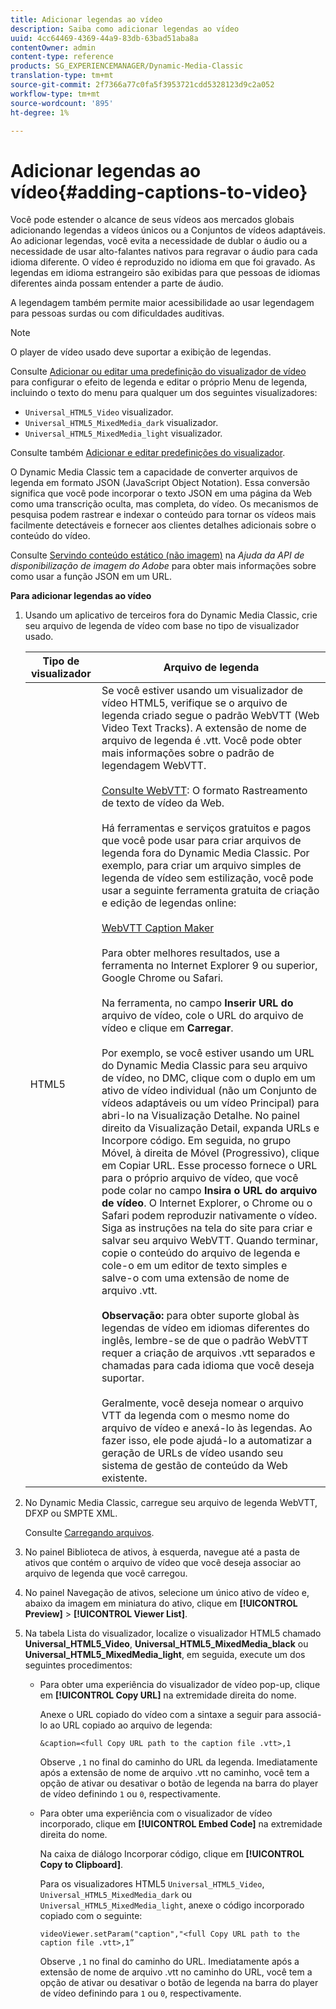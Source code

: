 ```yaml
---
title: Adicionar legendas ao vídeo
description: Saiba como adicionar legendas ao vídeo
uuid: 4cc64469-4369-44a9-83db-63bad51aba8a
contentOwner: admin
content-type: reference
products: SG_EXPERIENCEMANAGER/Dynamic-Media-Classic
translation-type: tm+mt
source-git-commit: 2f7366a77c0fa5f3953721cdd5328123d9c2a052
workflow-type: tm+mt
source-wordcount: '895'
ht-degree: 1%

---
```



# Adicionar legendas ao vídeo{#adding-captions-to-video}

Você pode estender o alcance de seus vídeos aos mercados globais adicionando legendas a vídeos únicos ou a Conjuntos de vídeos adaptáveis. Ao adicionar legendas, você evita a necessidade de dublar o áudio ou a necessidade de usar alto-falantes nativos para regravar o áudio para cada idioma diferente. O vídeo é reproduzido no idioma em que foi gravado. As legendas em idioma estrangeiro são exibidas para que pessoas de idiomas diferentes ainda possam entender a parte de áudio.

A legendagem também permite maior acessibilidade ao usar legendagem para pessoas surdas ou com dificuldades auditivas.

>[!NOTE]
>
>O player de vídeo usado deve suportar a exibição de legendas.

Consulte [Adicionar ou editar uma predefinição do visualizador de vídeo](previewing-videos-video-viewer.md#adding_or_editing_a_video_viewer_preset) para configurar o efeito de legenda e editar o próprio Menu de legenda, incluindo o texto do menu para qualquer um dos seguintes visualizadores:

* `Universal_HTML5_Video` visualizador.
* `Universal_HTML5_MixedMedia_dark` visualizador.
* `Universal_HTML5_MixedMedia_light` visualizador.

Consulte também [Adicionar e editar predefinições do visualizador](application-setup.md#adding_and_editing_viewer_presets).

O Dynamic Media Classic tem a capacidade de converter arquivos de legenda em formato JSON (JavaScript Object Notation). Essa conversão significa que você pode incorporar o texto JSON em uma página da Web como uma transcrição oculta, mas completa, do vídeo. Os mecanismos de pesquisa podem rastrear e indexar o conteúdo para tornar os vídeos mais facilmente detectáveis e fornecer aos clientes detalhes adicionais sobre o conteúdo do vídeo.

Consulte [Servindo conteúdo estático (não imagem)](https://experienceleague.adobe.com/docs/dynamic-media-developer-resources/image-serving-api/image-serving-api/c-serving-static-nonimage-contents.html?lang=en#image-serving-api) na *Ajuda da API de disponibilização de imagem do Adobe* para obter mais informações sobre como usar a função JSON em um URL.

**Para adicionar legendas ao vídeo**

1. Usando um aplicativo de terceiros fora do Dynamic Media Classic, crie seu arquivo de legenda de vídeo com base no tipo de visualizador usado.

   | Tipo de visualizador | Arquivo de legenda |
   |--- |--- |
   | HTML5 | Se você estiver usando um visualizador de vídeo HTML5, verifique se o arquivo de legenda criado segue o padrão WebVTT (Web Video Text Tracks). A extensão de nome de arquivo de legenda é .vtt. Você pode obter mais informações sobre o padrão de legendagem WebVTT.<br><br>[Consulte WebVTT](https://dev.w3.org/html5/webvtt/): O formato Rastreamento de texto de vídeo da Web. <br><br>Há ferramentas e serviços gratuitos e pagos que você pode usar para criar arquivos de legenda fora do Dynamic Media Classic. Por exemplo, para criar um arquivo simples de legenda de vídeo sem estilização, você pode usar a seguinte ferramenta gratuita de criação e edição de legendas online: <br><br>[WebVTT Caption Maker](https://testdrive-archive.azurewebsites.net/Graphics/CaptionMaker/Default.html) <br><br>Para obter melhores resultados, use a ferramenta no Internet Explorer 9 ou superior, Google Chrome ou Safari. <br><br>Na ferramenta, no campo  <b>Inserir URL do </b> arquivo de vídeo, cole o URL do arquivo de vídeo e clique em  <b>Carregar</b>. <br><br>Por exemplo, se você estiver usando um URL do Dynamic Media Classic para seu arquivo de vídeo, no DMC, clique com o duplo em um ativo de vídeo individual (não um Conjunto de vídeos adaptáveis ou um vídeo Principal) para abri-lo na Visualização Detalhe. No painel direito da Visualização Detail, expanda URLs e Incorpore código. Em seguida, no grupo Móvel, à direita de Móvel (Progressivo), clique em Copiar URL. Esse processo fornece o URL para o próprio arquivo de vídeo, que você pode colar no campo <b>Insira o URL do arquivo de vídeo</b>. O Internet Explorer, o Chrome ou o Safari podem reproduzir nativamente o vídeo. Siga as instruções na tela do site para criar e salvar seu arquivo WebVTT. Quando terminar, copie o conteúdo do arquivo de legenda e cole-o em um editor de texto simples e salve-o com uma extensão de nome de arquivo .vtt. <br><br><b>Observação: </b> para obter suporte global às legendas de vídeo em idiomas diferentes do inglês, lembre-se de que o padrão WebVTT requer a criação de arquivos .vtt separados e chamadas para cada idioma que você deseja suportar. <br><br>Geralmente, você deseja nomear o arquivo VTT da legenda com o mesmo nome do arquivo de vídeo e anexá-lo às legendas. Ao fazer isso, ele pode ajudá-lo a automatizar a geração de URLs de vídeo usando seu sistema de gestão de conteúdo da Web existente. |

1. No Dynamic Media Classic, carregue seu arquivo de legenda WebVTT, DFXP ou SMPTE XML.

   Consulte [Carregando arquivos](uploading-files.md#uploading_files).

1. No painel Biblioteca de ativos, à esquerda, navegue até a pasta de ativos que contém o arquivo de vídeo que você deseja associar ao arquivo de legenda que você carregou.
1. No painel Navegação de ativos, selecione um único ativo de vídeo e, abaixo da imagem em miniatura do ativo, clique em **[!UICONTROL Preview]** > **[!UICONTROL Viewer List]**.
1. Na tabela Lista do visualizador, localize o visualizador HTML5 chamado **Universal_HTML5_Video**, **Universal_HTML5_MixedMedia_black** ou **Universal_HTML5_MixedMedia_light**, em seguida, execute um dos seguintes procedimentos:

   * Para obter uma experiência do visualizador de vídeo pop-up, clique em **[!UICONTROL Copy URL]** na extremidade direita do nome.

      Anexe o URL copiado do vídeo com a sintaxe a seguir para associá-lo ao URL copiado ao arquivo de legenda:

      `&caption=<full Copy URL path to the caption file .vtt>,1`

      Observe `,1` no final do caminho do URL da legenda. Imediatamente após a extensão de nome de arquivo .vtt no caminho, você tem a opção de ativar ou desativar o botão de legenda na barra do player de vídeo definindo `1` ou `0`, respectivamente.

   * Para obter uma experiência com o visualizador de vídeo incorporado, clique em **[!UICONTROL Embed Code]** na extremidade direita do nome.

      Na caixa de diálogo Incorporar código, clique em **[!UICONTROL Copy to Clipboard]**.

      Para os visualizadores HTML5 `Universal_HTML5_Video`, `Universal_HTML5_MixedMedia_dark` ou `Universal_HTML5_MixedMedia_light`, anexe o código incorporado copiado com o seguinte:

      `videoViewer.setParam("caption","<full Copy URL path to the caption file .vtt>,1”`

      Observe `,1` no final do caminho do URL. Imediatamente após a extensão de nome de arquivo .vtt no caminho do URL, você tem a opção de ativar ou desativar o botão de legenda na barra do player de vídeo definindo para `1` ou `0`, respectivamente.

